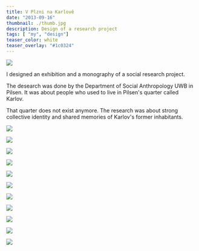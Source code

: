 ```yaml
---
title: V Plzni na Karlově
date: "2013-09-16"
thumbnail: ./thumb.jpg
description: Design of a research project
tags: [ "my", "design"]
teaser_color: white
teaser_overlay: "#1c0324"
---
```


<div class="p-row p-row_center">

<div class="p-col p-col_12 p-col_md_6">

![](./4.jpg)

</div>


<div class="p-col p-col_12 p-col_md_4 p-col_lg_4">

I designed an exhibition and a monography of a social research project.

The desearch was done by the Department of Social Anthropology UWB in Pilsen. It was about people who used to live in Pilsen's quarter called Karlov.

That quarter does not exist anymore. The research was about strong collective identity and shared memories of Karlov's former inhabitants.

![](./stavba_roku_logo.original.png)

</div>

<div class="p-col p-col_12 p-col_md_6">

![](./1.jpg)

</div>

<div class="p-col p-col_12 p-col_md_4">

![](./2.jpg)

</div>

<div class="p-col p-col_12 p-col_md_4">

![](./3.jpg)

</div>

<div class="p-col p-col_12 p-col_md_6">

![](./6.jpg)

</div>

<div class="p-col p-col_12 p-col_md_5">

![](./5.jpg)

</div>

<div class="p-col p-col_12 p-col_md_3">

![](./15.JPG)

</div>

<div class="p-col p-col_12 p-col_md_3">

![](./14.JPG)

![](./10.JPG)

</div>

<div class="p-col p-col_12 p-col_md_6 p-col_lg_4">

![](./12.JPG)


</div>

<div class="p-col p-col_12 p-col_md_6 p-col_lg_8">

![](./13.JPG)

</div>
